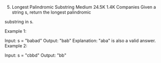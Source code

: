 ﻿5. Longest Palindromic Substring
   Medium
   24.5K
   1.4K
   Companies
   Given a string s, return the longest
   palindromic

substring
in s.



Example 1:

Input: s = "babad"
Output: "bab"
Explanation: "aba" is also a valid answer.
Example 2:

Input: s = "cbbd"
Output: "bb"
 